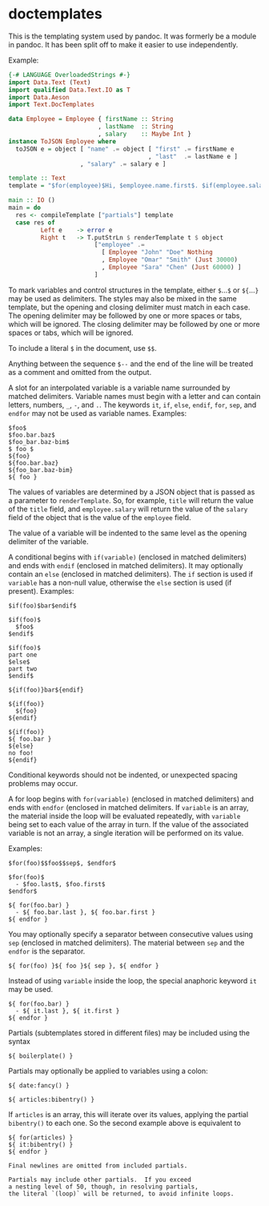 # doctemplates

This is the templating system used by pandoc.  It was formerly
be a module in pandoc. It has been split off to make it easier
to use independently.

Example:

``` haskell
{-# LANGUAGE OverloadedStrings #-}
import Data.Text (Text)
import qualified Data.Text.IO as T
import Data.Aeson
import Text.DocTemplates

data Employee = Employee { firstName :: String
                         , lastName  :: String
                         , salary    :: Maybe Int }
instance ToJSON Employee where
  toJSON e = object [ "name" .= object [ "first" .= firstName e
                                       , "last"  .= lastName e ]
                    , "salary" .= salary e ]

template :: Text
template = "$for(employee)$Hi, $employee.name.first$. $if(employee.salary)$You make $employee.salary$.$else$No salary data.$endif$$sep$\n$endfor$"

main :: IO ()
main = do
  res <- compileTemplate ["partials"] template
  case res of
         Left e    -> error e
         Right t   -> T.putStrLn $ renderTemplate t $ object
                        ["employee" .=
                          [ Employee "John" "Doe" Nothing
                          , Employee "Omar" "Smith" (Just 30000)
                          , Employee "Sara" "Chen" (Just 60000) ]
                        ]
```

To mark variables and control structures in the template,
either `$`...`$` or `${`...`}` may be used as delimiters.
The styles may also be mixed in the same template, but the
opening and closing delimiter must match in each case.  The
opening delimiter may be followed by one or more spaces
or tabs, which will be ignored. The closing delimiter may
be followed by one or more spaces or tabs, which will be
ignored.

To include a literal `$` in the document, use `$$`.

Anything between the sequence `$--` and the end of the
line will be treated as a comment and omitted from the output.

A slot for an interpolated variable is a variable name surrounded
by matched delimiters.  Variable names must begin with a letter
and can contain letters, numbers, `_`, `-`, and `.`.  The
keywords `it`, `if`, `else`, `endif`, `for`, `sep`, and `endfor` may
not be used as variable names. Examples:

```
$foo$
$foo.bar.baz$
$foo_bar.baz-bim$
$ foo $
${foo}
${foo.bar.baz}
${foo_bar.baz-bim}
${ foo }
```

The values of variables are determined by a JSON object that is
passed as a parameter to `renderTemplate`.  So, for example,
`title` will return the value of the `title` field, and
`employee.salary` will return the value of the `salary` field
of the object that is the value of the `employee` field.

The value of a variable will be indented to the same level as the
opening delimiter of the variable.

A conditional begins with `if(variable)` (enclosed in
matched delimiters) and ends with `endif` (enclosed in matched
delimiters).  It may optionally contain an `else` (enclosed in
matched delimiters).  The `if` section is used if
`variable` has a non-null value, otherwise the `else`
section is used (if present).  Examples:

```
$if(foo)$bar$endif$

$if(foo)$
  $foo$
$endif$

$if(foo)$
part one
$else$
part two
$endif$

${if(foo)}bar${endif}

${if(foo)}
  ${foo}
${endif}

${if(foo)}
${ foo.bar }
${else}
no foo!
${endif}
```

Conditional keywords should not be indented, or unexpected spacing
problems may occur.

A for loop begins with `for(variable)` (enclosed in
matched delimiters) and ends with `endfor` (enclosed in matched
delimiters.  If `variable` is an array, the material inside
the loop will be evaluated repeatedly, with `variable` being set
to each value of the array in turn.  If the value of the
associated variable is not an array, a single iteration will be
performed on its value.

Examples:

```
$for(foo)$$foo$$sep$, $endfor$

$for(foo)$
  - $foo.last$, $foo.first$
$endfor$

${ for(foo.bar) }
  - ${ foo.bar.last }, ${ foo.bar.first }
${ endfor }
```

You may optionally specify a separator between consecutive
values using `sep` (enclosed in matched delimiters).  The
material between `sep` and the `endfor` is the separator.

```
${ for(foo) }${ foo }${ sep }, ${ endfor }
```

Instead of using `variable` inside the loop, the special
anaphoric keyword `it` may be used.

```
${ for(foo.bar) }
  - ${ it.last }, ${ it.first }
${ endfor }
```

Partials (subtemplates stored in different files) may be
included using the syntax

```
${ boilerplate() }
```

Partials may optionally be applied to variables using
a colon:

```
${ date:fancy() }

${ articles:bibentry() }
```

If `articles` is an array, this will iterate over its
values, applying the partial `bibentry()` to each one.
So the second example above is equivalent to

```
${ for(articles) }
${ it:bibentry() }
${ endfor }

Final newlines are omitted from included partials.

Partials may include other partials.  If you exceed
a nesting level of 50, though, in resolving partials,
the literal `(loop)` will be returned, to avoid infinite loops.

